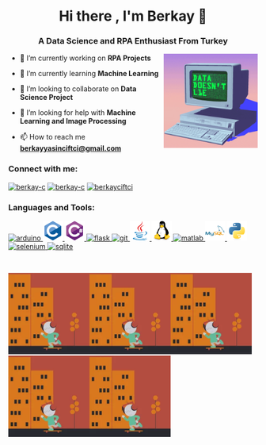<h1 align="center">Hi there , I'm Berkay 👋 </h1>
<h3 align ="center"> A Data Science and RPA Enthusiast From Turkey </h3>

<img align="right" src="https://github.com/berkay-c/berkay-c/blob/main/Image/Two.gif?raw=true"  width="190" />

- 🔭 I’m currently working on **RPA Projects**

- 🌱 I’m currently learning **Machine Learning**

- 👯 I’m looking to collaborate on **Data Science Project**

- 🤝 I’m looking for help with **Machine Learning and Image Processing**

- 📫 How to reach me **berkayyasinciftci@gmail.com**

<h3 align="left">Connect with me:</h3>
<p align="left">
<a href="https://github.com/berkay-c" target="blank"><img align="center" src="https://raw.githubusercontent.com/rahuldkjain/github-profile-readme-generator/master/src/images/icons/Social/github.svg" alt="berkay-c" height="30" width="40" /></a>
<a href="https://linkedin.com/in/berkay-c" target="blank"><img align="center" src="https://raw.githubusercontent.com/rahuldkjain/github-profile-readme-generator/master/src/images/icons/Social/linked-in-alt.svg" alt="berkay-c" height="30" width="40" /></a>
<a href="https://kaggle.com/berkayciftci" target="blank"><img align="center" src="https://raw.githubusercontent.com/rahuldkjain/github-profile-readme-generator/master/src/images/icons/Social/kaggle.svg" alt="berkayciftci" height="30" width="40" /></a>

</p>

<h3 align="left">Languages and Tools:</h3>
<p align="left"> <a href="https://www.arduino.cc/" target="_blank"> <img src="https://cdn.worldvectorlogo.com/logos/arduino-1.svg" alt="arduino" width="40" height="40"/> </a> <a href="https://www.cprogramming.com/" target="_blank"> <img src="https://raw.githubusercontent.com/devicons/devicon/master/icons/c/c-original.svg" alt="c" width="40" height="40"/> </a> <a href="https://www.w3schools.com/cs/" target="_blank"> <img src="https://raw.githubusercontent.com/devicons/devicon/master/icons/csharp/csharp-original.svg" alt="csharp" width="40" height="40"/> </a> <a href="https://flask.palletsprojects.com/" target="_blank"> <img src="https://www.vectorlogo.zone/logos/pocoo_flask/pocoo_flask-icon.svg" alt="flask" width="40" height="40"/> </a> <a href="https://git-scm.com/" target="_blank"> <img src="https://www.vectorlogo.zone/logos/git-scm/git-scm-icon.svg" alt="git" width="40" height="40"/> </a> <a href="https://www.java.com" target="_blank"> <img src="https://raw.githubusercontent.com/devicons/devicon/master/icons/java/java-original.svg" alt="java" width="40" height="40"/> </a> <a href="https://www.linux.org/" target="_blank"> <img src="https://raw.githubusercontent.com/devicons/devicon/master/icons/linux/linux-original.svg" alt="linux" width="40" height="40"/> </a> <a href="https://www.mathworks.com/" target="_blank"> <img src="https://upload.wikimedia.org/wikipedia/commons/2/21/Matlab_Logo.png" alt="matlab" width="40" height="40"/> </a> <a href="https://www.mysql.com/" target="_blank"> <img src="https://raw.githubusercontent.com/devicons/devicon/master/icons/mysql/mysql-original-wordmark.svg" alt="mysql" width="40" height="40"/> </a> <a href="https://www.python.org" target="_blank"> <img src="https://raw.githubusercontent.com/devicons/devicon/master/icons/python/python-original.svg" alt="python" width="40" height="40"/> </a> <a href="https://www.selenium.dev" target="_blank"> <img src="https://raw.githubusercontent.com/detain/svg-logos/780f25886640cef088af994181646db2f6b1a3f8/svg/selenium-logo.svg" alt="selenium" width="40" height="40"/> </a> <a href="https://www.sqlite.org/" target="_blank"> <img src="https://www.vectorlogo.zone/logos/sqlite/sqlite-icon.svg" alt="sqlite" width="40" height="40"/> </a> </p>

<br />

<img src="https://raw.githubusercontent.com/berkay-c/berkay-c/main/Image/Four.webp" alt="" width="164" /><img src="https://raw.githubusercontent.com/berkay-c/berkay-c/main/Image/Four.webp" alt="" width="164" /><img src="https://raw.githubusercontent.com/berkay-c/berkay-c/main/Image/Four.webp" alt="" width="164" /><img  src="https://raw.githubusercontent.com/berkay-c/berkay-c/main/Image/Four.webp" alt="" width="164" /><img src="https://raw.githubusercontent.com/berkay-c/berkay-c/main/Image/Four.webp" alt="" width="164" />
